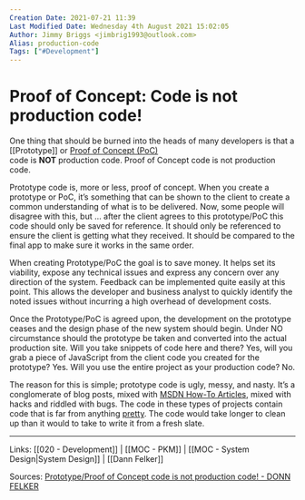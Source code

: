 ```yaml
---
Creation Date: 2021-07-21 11:39
Last Modified Date: Wednesday 4th August 2021 15:02:05
Author: Jimmy Briggs <jimbrig1993@outlook.com>
Alias: production-code
Tags: ["#Development"]
---
```


# Proof of Concept: Code is not production code!

One thing that should be burned into the heads of many developers is that a [[Prototype]] or [Proof of Concept (PoC)](http://en.wikipedia.org/wiki/Proof_of_concept)  
code is **NOT** production code. Proof of Concept code is not production code.

Prototype code is, more or less, proof of concept. When you create a prototype or PoC, it’s something that can be shown to the client to create a common understanding of what is to be delivered. Now, some people will disagree with this, but … after the client agrees to this prototype/PoC this code should only be saved for reference. It should only be referenced to ensure the client is getting what they received. It should be compared to the final app to make sure it works in the same order.

When creating Prototype/PoC the goal is to save money. It helps set its viability, expose any technical issues and express any concern over any  
direction of the system. Feedback can be implemented quite easily at this point. This allows the developer and business analyst to quickly identify the noted issues without incurring a high overhead of development costs.

Once the Prototype/PoC is agreed upon, the development on the prototype ceases and the design phase of the new system should begin. Under NO circumstance should the prototype be taken and converted into the actual production site. Will you take snippets of code here and there? Yes, will you grab a piece of JavaScript from the client code you created for the prototype? Yes. Will you use the entire project as your production code? No.

The reason for this is simple; prototype code is ugly, messy, and nasty. It’s a conglomerate of blog posts, mixed with [MSDN How-To Articles](http://msdn2.microsoft.com/en-us/library/aa139637.aspx), mixed with hacks and riddled with bugs. The code in these types of projects contain code that is far from anything [pretty](http://www.codinghorror.com/blog/archives/000615.html). The code would take longer to clean up than it would to take to write it from a fresh slate.

***

Links: [[020 - Development]] | [[MOC - PKM]] | [[MOC - System Design|System Design]] | [[Dann Felker]]

Sources: [Prototype/Proof of Concept code is not production code! - DONN FELKER](https://www.donnfelker.com/prototypeproof-of-concept-code-is-not-production-code/)

